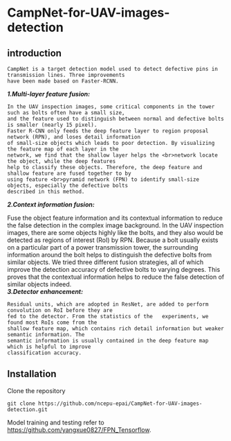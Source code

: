CampNet-for-UAV-images-detection
====================================
introduction
-------------------
    CampNet is a target detection model used to detect defective pins in transmission lines. Three improvements   
    have been made based on Faster-RCNN. 
   ***1.Multi-layer feature fusion:*** 
    
    In the UAV inspection images, some critical components in the tower such as bolts often have a small size, 
    and the feature used to distinguish between normal and defective bolts is smaller (nearly 15 pixel). 
    Faster R-CNN only feeds the deep feature layer to region proposal network (RPN), and loses detail information  
    of small-size objects which leads to poor detection. By visualizing the feature map of each layer in the 
    network, we find that the shallow layer helps the <br>network locate the object, while the deep features
    help to classify these objects. Therefore, the deep feature and shallow feature are fused together to by 
    using feature <br>pyramid network (FPN) to identify small-size objects, especially the defective bolts 
    described in this method.
   ***2.Context information fusion:*** 
   
   Fuse the object feature information and its contextual information to reduce the false detection in the 
   complex image background. In the UAV inspection images, there are some objects highly like the bolts, 
   and they also would be detected as regions of interest (RoI) by RPN. Because a bolt usually exists on 
   a particular part of a power transmission tower, the surrounding information around the bolt helps to 
   distinguish the defective bolts from similar objects. We tried three different fusion strategies, all 
   of which improve the detection accuracy of defective bolts to varying degrees. This proves that the 
   contextual information helps to reduce the false detection of similar objects indeed.  
    ***3.Detector enhancement:*** 
    
    Residual units, which are adopted in ResNet, are added to perform convolution on RoI before they are
    fed to the detector. From the statistics of the   experiments, we found most RoIs come from the 
    shallow feature map, which contains rich detail information but weaker semantic information. The 
    semantic information is usually contained in the deep feature map which is helpful to improve 
    classification accuracy.   
Installation
--------------------
Clone the repository    
  ```Shell    
  git clone https://github.com/ncepu-epai/CampNet-for-UAV-images-detection.git    
  ```       
   Model training and testing refer to https://github.com/yangxue0827/FPN_Tensorflow.
